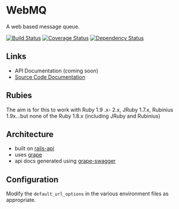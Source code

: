 # WebMQ

A web based message queue.

[![Build Status](https://travis-ci.org/mindscratch/webmq.png)](https://travis-ci.org/mindscratch/webmq)
[![Coverage Status](https://coveralls.io/repos/mindscratch/webmq/badge.png?branch=master)](https://coveralls.io/r/mindscratch/webmq?branch=master)
[![Dependency Status](https://gemnasium.com/mindscratch/webmq.png)](https://gemnasium.com/mindscratch/webmq)

## Links

* API Documentation (coming soon)
* [Source Code Documentation](http://rubydoc.info/github/mindscratch/webmq/)

## Rubies

The aim is for this to work with Ruby 1.9 .x- 2.x, JRuby 1.7.x, Rubinius 1.9x...but none of the Ruby 1.8.x (including JRuby and Rubinius)

## Architecture

- built on [rails-api](https://github.com/rails-api/rails-api)
- uses [grape](https://github.com/intridea/grape)
- api docs generated using [grape-swagger](https://github.com/tim-vandecasteele/grape-swagger)

## Configuration

Modify the `default_url_options` in the various environment files as appropriate.
